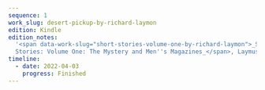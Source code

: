 ```yaml
---
sequence: 1
work_slug: desert-pickup-by-richard-laymon
edition: Kindle
edition_notes:
  '<span data-work-slug="short-stories-volume-one-by-richard-laymon">_Short
  Stories: Volume One: The Mystery and Men''s Magazines_</span>, Laymusings, 2014'
timeline:
  - date: 2022-04-03
    progress: Finished
---
```

